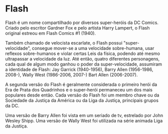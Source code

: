 # Flash

Flash é um nome compartilhado por diversos super-heróis da DC Comics. Criado pelo escritor Gardner Fox e pelo artista Harry Lampert, o Flash original estreou em Flash Comics #1 (1940).

Também chamado de velocista escarlate, o Flash possui "super-velocidade", consegue mover-se a uma velocidade sobre-humana, usar reflexos sobre-humanos e violar certas Leis da física, podendo até mesmo ultrapassar a velocidade da luz. Até então, quatro diferentes personagens, cada qual de algum modo ganhou o poder da super-velocidade, assumiram a identidade de Flash: Jay Garrick (1940-1956), Barry Allen (1956-1986, 2008-), Wally West (1986-2006, 2007-) Bart Allen (2006-2007).

A segunda versão do Flash é geralmente considerada o primeiro herói da Era de Prata dos Quadrinhos e o super-herói permaneceu um dos mais populares desde então. Cada versão do Flash foi um membro chave ou da Sociedade da Justiça da América ou da Liga da Justiça, principais grupos da DC.

Uma versão de Barry Allen foi vista em um seriado de tv, estrelado por John Wesley Shipp. Uma versão de Wally West foi utilizada na série animada Liga da Justiça.
